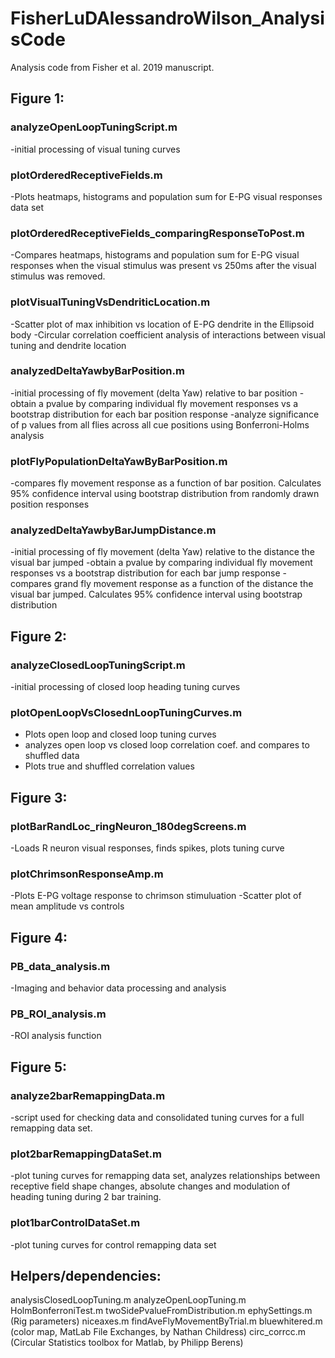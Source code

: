 # FisherLuDAlessandroWilson_AnalysisCode
Analysis code from Fisher et al. 2019 manuscript. 


## Figure 1:
### analyzeOpenLoopTuningScript.m
-initial processing of visual tuning curves 
### plotOrderedReceptiveFields.m
-Plots heatmaps, histograms and population sum for E-PG visual responses data set
### plotOrderedReceptiveFields_comparingResponseToPost.m
-Compares heatmaps, histograms and population sum for E-PG visual responses when the visual stimulus was present vs 250ms after the visual stimulus was removed.
### plotVisualTuningVsDendriticLocation.m
-Scatter plot of max inhibition vs location of E-PG dendrite in the Ellipsoid body
-Circular correlation coefficient analysis of interactions between visual tuning and dendrite location
### analyzedDeltaYawbyBarPosition.m
-initial processing of fly movement (delta Yaw) relative to bar position
-obtain a pvalue by comparing individual fly movement responses vs a bootstrap distribution for each bar position response
-analyze significance of p values from all flies across all cue positions using Bonferroni-Holms analysis
### plotFlyPopulationDeltaYawByBarPosition.m
-compares fly movement response as a function of bar position.  Calculates 95% confidence interval using bootstrap distribution from randomly drawn position responses
### analyzedDeltaYawbyBarJumpDistance.m
-initial processing of fly movement (delta Yaw) relative to the distance the visual bar jumped
-obtain a pvalue by comparing individual fly movement responses vs a bootstrap distribution for each bar jump response
-compares grand fly movement response as a function of the distance the visual bar jumped. Calculates 95% confidence interval using bootstrap distribution

## Figure 2:
### analyzeClosedLoopTuningScript.m
-initial processing of closed loop heading tuning curves 
### plotOpenLoopVsClosednLoopTuningCurves.m  
- Plots open loop and closed loop tuning curves
- analyzes open loop vs closed loop correlation coef. and compares to shuffled data
- Plots true and shuffled correlation values

## Figure 3: 
### plotBarRandLoc_ringNeuron_180degScreens.m 
-Loads R neuron visual responses, finds spikes, plots tuning curve
### plotChrimsonResponseAmp.m
-Plots E-PG voltage response to chrimson stimuluation
-Scatter plot of mean amplitude vs controls

## Figure 4:
### PB_data_analysis.m
-Imaging and behavior data processing and analysis
### PB_ROI_analysis.m
-ROI analysis function

## Figure 5: 
### analyze2barRemappingData.m 
-script used for checking data and consolidated tuning curves for a full remapping data set. 
### plot2barRemappingDataSet.m
-plot tuning curves for remapping data set, analyzes relationships between receptive field shape changes, absolute changes and modulation of heading tuning during 2 bar training.
### plot1barControlDataSet.m
-plot tuning curves for control remapping data set

## Helpers/dependencies:
analysisClosedLoopTuning.m
analyzeOpenLoopTuning.m
HolmBonferroniTest.m
twoSidePvalueFromDistribution.m
ephySettings.m   (Rig parameters)
niceaxes.m
findAveFlyMovementByTrial.m
bluewhitered.m    (color map, MatLab File Exchanges, by Nathan Childress)
circ_corrcc.m    (Circular Statistics toolbox for Matlab, by Philipp Berens)

